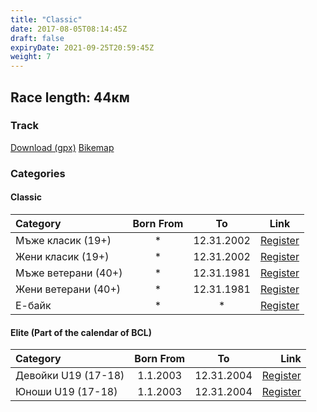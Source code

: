 ```yaml
---
title: "Classic"
date: 2017-08-05T08:14:45Z
draft: false
expiryDate: 2021-09-25T20:59:45Z
weight: 7
---
```


## Race length: 44км
### Track  
[Download (gpx)](https://connect.garmin.com/modern/course/42904308?fbclid=IwAR18JGHpiPfZV_U6oHys8bjhGF2OhSjTGciKAhDTeJ03vzi3SmegZugwuAc)
[Bikemap](https://www.bikemap.net/en/route/4143055-murgash-44km/)  


### Categories
#### Classic
Category         | Born From |      To   | Link     
:-----------------|:---------:|:---------:|:-----------:
 Мъже класик (19+)  |     *     | 12.31.2002| [Register](https://forms.gle/VdwnRV3h25QuY5bE9 )
 Жени класик (19+)  |     *     | 12.31.2002| [Register](https://forms.gle/VdwnRV3h25QuY5bE9 )
 Мъже ветерани (40+)  |     *     | 12.31.1981| [Register](https://forms.gle/VdwnRV3h25QuY5bE9 )
 Жени ветерани (40+)  |     *     | 12.31.1981| [Register](https://forms.gle/VdwnRV3h25QuY5bE9 )
 Е-байк             |     *     |     *     | [Register](https://forms.gle/VdwnRV3h25QuY5bE9 )


#### Elite (Part of the calendar of BCL)
Category          | Born From |      To   | Link     
:-----------------|:---------:|:---------:|-------------:
 Девойки U19 (17-18)  | 1.1.2003  | 12.31.2004| [Register](https://forms.gle/VdwnRV3h25QuY5bE9 )
 Юноши U19 (17-18)| 1.1.2003  | 12.31.2004| [Register](https://forms.gle/VdwnRV3h25QuY5bE9 )


